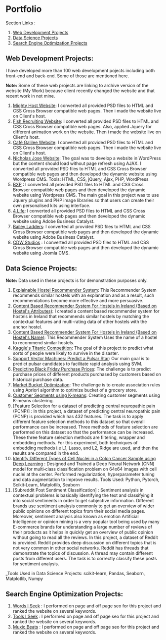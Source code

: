 # Portfolio

Section Links :

1. [Web Development Projects](https://github.com/shehzadahmedqureshi/portfolio/blob/master/README.md#web-development-projects)
2. [Data Science Projects](https://github.com/shehzadahmedqureshi/portfolio/blob/master/README.md#data-science-projects)
3. [Search Engine Optimization Projects](https://github.com/shehzadahmedqureshi/portfolio/blob/master/README.md#search-engine-optimization-projects)

## Web Development Projects:

I have developed more than 100 web development pojects including both front-end and back-end. Some of those are mentioned here.

**Note:** Some of these web projects are linking to archive version of the website (My Work) because client recently changed the website and that recent work in not mine.

1. [Mighty Host Website](http://mightyhost.com.au/): I converted all provided PSD files to HTML and CSS Cross Browser compatible web pages. Then i made the website live on Client's host.
2. [Fish Recruiting Website](http://fishrecruiting.com.au/): I converted all provided PSD files to HTML and CSS Cross Browser compatible web pages. Also, applied Jquery for different animation work on the website. Then i made the website live on Client's host.
3. [Café Galilee Website](http://cafe-galilee.com/): I converted all provided PSD files to HTML and CSS Cross Browser compatible web pages. Then i made the website live on Client's host.
4. [Nicholas Jose Website](http://www.nicholasjose.com.au/): The goal was to develop a website in WordPress but the content should load without page refresh using AJAX. I converted all provided PSD files to HTML and CSS Cross Browser compatible web pages and then developed the dynamic website using Wordpress CMS.
Tools: HTML, CSS, jQuery, Ajax, PHP, WordPress
5. [BXP](https://web.archive.org/web/20170219165651/http://www.bxpinternational.com.au/) : I converted all provided PSD files to HTML and CSS Cross Browser compatible web pages and then developed the dynamic website using Wordpress CMS. The main goal in this project was to use Jquery plugins and PHP image libraries so that users can create their own personalised kits using interface.
6. [4 Life](https://web.archive.org/web/20120222005048/http://4lifetraining.com.au/): I converted all provided PSD files to HTML and CSS Cross Browser compatible web pages and then developed the dynamic website using Adobe Business Catalyst.
7. [Bailey Ladders](https://web.archive.org/web/20120229233712/https://www.baileyladders.com.au/): I converted all provided PSD files to HTML and CSS Cross Browser compatible web pages and then developed the dynamic website using Adobe Business Catalyst.
8. [CDW Studios](https://web.archive.org/web/20150106012017/https://cdwstudios.com/) : I converted all provided PSD files to HTML and CSS Cross Browser compatible web pages and then developed the dynamic website using Joomla CMS.

## Data Science Projects:

**Note:** Data used in these projects is for demonstration purposes only.

1. [Explainable Hostel Recommender System](https://github.com/shehzadahmedqureshi/portfolio/blob/master/Explainable_Hostel_Recommender_System.ipynb): This Recommender System recommends similar hostels with an explanation and as a result, such recommendations become more effective and more persuasive.
2. [Content Based Recommender System For Hostels in Ireland (Based on Hostel's Attributes)](https://github.com/shehzadahmedqureshi/portfolio/blob/master/Hostel_Recommender_System.ipynb): I created a content based recommender system for hostels in Ireland that recommends similar hostels by matching the contextual features and multi-rating data of other hostels with the anchor hostel.
3. [Content Based Recommender System For Hostels in Ireland (Based on Hostel's Name)](https://github.com/shehzadahmedqureshi/portfolio/blob/master/hostel_recommender_system_based_on_hostel_name.ipynb): This Recommender System Uses the name of a hostel to recommend similar hostels.
4. [Kaggle's Titanic Competition](https://github.com/shehzadahmedqureshi/portfolio/blob/master/titanic/titanic.ipynb): The goal of this project to predict what sorts of people were likely to survive in the disaster.
5. [Support Vector Machines: Predict a Pulsar Star](https://github.com/shehzadahmedqureshi/portfolio/blob/master/pulsar_star/support_vector_machines.ipynb): Our main goal is to predict pulsar candidates to facilitate rapid analysis using SVM.
6. [Predicting Black Friday Purchase Prices](https://github.com/shehzadahmedqureshi/portfolio/blob/master/black_friday/black_friday.ipynb): The challenge is to predict purchase prices of different products purchased by customers based on historical purchase data.
7. [Market Bucket Optimization](https://github.com/shehzadahmedqureshi/portfolio/blob/master/association_rule_learning/apriori_groceries.ipynb): The challenge is to create association rules using Apriori algorithm to optimize bucket of a grocery store.
8. [Customer Segments using K-means](https://github.com/shehzadahmedqureshi/portfolio/blob/master/kmeans_clustering/customer_segments_kmeans.ipynb): Creating customer segments using K-means clustering.
9. [Feature Selection for a dataset of predicting central neuropathic pain (PCNP)] : In this project, a dataset of predicting central neuropathic pain (PCNP) is provided which has 432 features. The task is to apply different feature selection methods to this dataset so that overall performance can be increased. Three methods of feature selection are performed on this dataset so that the performance can be increased. These three feature selection methods are filtering, wrapper and embedding methods. For this experiment, both techniques of embedding methods i.e L1, Lasso, and L2, Ridge are used, and then the results are compared in the end.
10. [Identify Different Types of Cell Nuclei in a Colon Cancer Sample using Deep Learning](https://www.kaggle.com/shahzadqureshi/competitions) : Designed and Trained a Deep Neural Network (CNN) model for multi‑class classification problem on 64x64 images with cell nuclei at the center. Performed regularization, hyperparameter tuning and data augmentation to improve results. Tools Used: Python, Pytorch, Scikit‑Learn, Matplotlib, Seaborn
11. [Subreddit Post Sentiment Classification] : Sentiment analysis in contextual problems is basically identifying the text and classifying it into social sentiments in order to get subjective information. Different brands use sentiment analysis commonly to get an overview of wider public opinions on different topics from their social media pages. Moreover, sentiment analysis also known as emotion Artificial Intelligence or opinion mining is a very popular tool being used by many E-commerce brands for understanding a large number of reviews of their products as it helps in quickly get an overview of public opinion without going to read all the reviews. In this project, a dataset of Reddit is provided. Reddit provides deep discussion on different topics that is not very common in other social networks. Reddit has threads that demonstrate the topics of discussion. A thread may contain different posts from different users. The task is to correctly classify these posts for sentiment analysis.

_Tools Used in Data Science Projects: scikit-learn, Pandas, Seaborn, Matplotlib, Numpy

## Search Engine Optimization Projects:

1. [Words I Seek](https://www.wordsiseek.com/) : I performed on page and off page seo for this project and ranked the website on several keywords.
2. [Tools I Seek](https://www.toolsiseek.com/) : I performed on page and off page seo for this project and ranked the website on several keywords.
3. [Muxic Beats](https://www.muxicbeats.com/) : I performed on page and off page seo for this project and ranked the website on several keywords.
